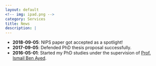 ```yaml
---
layout: default
<!-- img: ipad.png -->
category: Services
title: News
description: |
---
```

 - **2018-09-05**: NIPS paper got accepted as a spotlight!
 - **2017-09-05**: Defended PhD thesis proposal successfully.
 - **2016-05-01**: Started my PhD studies under the supervision of [Prof. Ismail Ben Ayed](https://profs.etsmtl.ca/ibenayed/). 